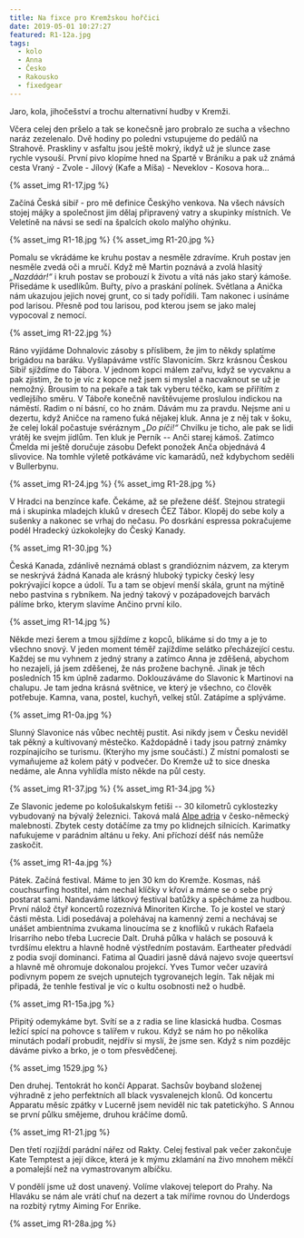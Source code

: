 ```yaml
---
title: Na fixce pro Kremžskou hořčici
date: 2019-05-01 10:27:27
featured: R1-12a.jpg
tags:
  - kolo
  - Anna
  - Česko
  - Rakousko
  - fixedgear
---
```


Jaro, kola, jihočešství a trochu alternativní hudby v Kremži.

<!-- more -->

Včera celej den pršelo a tak se konečsně jaro probralo ze sucha a všechno naráz zezelenalo. Dvě hodiny po poledni vstupujeme do pedálů na Strahově. Praskliny v asfaltu jsou ještě mokrý, ikdyž už je slunce zase rychle vysouší. První pivo klopíme hned na Spartě v Bráníku a pak už známá cesta Vraný - Zvole - Jílový (Kafe a Míša) - Neveklov - Kosova hora...

{% asset_img R1-17.jpg %}

Začíná Česká sibiř - pro mě definice Českýho venkova. Na všech návsích stojej májky a společnost jim dělaj připravený vatry a skupinky místních. Ve Veletíně na návsi se sedí na špalcích okolo malýho ohýnku.

{% asset_img R1-18.jpg %}
{% asset_img R1-20.jpg %}

Pomalu se vkrádáme ke kruhu postav a nesměle zdravíme. Kruh postav jen nesměle zvedá oči a mručí. Když mě Martin poznává a zvolá hlasitý _„Nazdáár!“_ i kruh postav se probouzí k životu a vítá nás jako starý kámoše. Přisedáme k usedlíkům. Buřty, pívo a praskání polínek. Světlana a Anička nám ukazujou jejich novej grunt, co si tady pořídili. Tam nakonec i usínáme pod larisou. Přesně pod tou larisou, pod kterou jsem se jako malej vypocoval z nemocí.

{% asset_img R1-22.jpg %}

Ráno vyjídáme Dohnalovic zásoby s příslibem, že jim to někdy splatíme brigádou na baráku. Vyšlapáváme vstříc Slavonicím. Skrz krásnou Českou Sibiř sjíždíme do Tábora. V jednom kopci málem zařvu, když se vycvaknu a pak zjistim, že to je víc z kopce než jsem si myslel a nacvaknout se už je nemožný. Brousim to na pekaře a tak tak vyberu téčko, kam se přiřítím z vedlejšího směru. V Táboře konečně navštěvujeme proslulou indickou na náměstí. Radim o ní básní, co ho znám. Dávám mu za pravdu. Nejsme ani u dezertu, když Aničce na rameno ťuká nějakej kluk. Anna je z něj tak v šoku, že celej lokál počastuje svéráznym _„Do píči!“_ Chvilku je ticho, ale pak se lidi vrátěj ke svejm jídlům. Ten kluk je Perník -- Anči starej kámoš. Zatímco Čmelda mi ještě doručuje zásobu Defekt ponožek Anča objednává 4 slivovice. Na tomhle výletě potkáváme víc kamarádů, než kdybychom seděli v Bullerbynu.

{% asset_img R1-24.jpg %}
{% asset_img R1-28.jpg %}

V Hradci na benzínce kafe. Čekáme, až se přežene déšť. Stejnou strategii má i skupinka mladejch kluků v dresech ČEZ Tábor. Klopěj do sebe koly a sušenky a nakonec se vrhaj do nečasu. Po dosrkání espressa pokračujeme podél Hradecký úzkokolejky do Český Kanady.

{% asset_img R1-30.jpg %}

Česká Kanada, zdánlivě neznámá oblast s grandióznim názvem, za kterym se neskrývá žádná Kanada ale krásný hluboký typicky český lesy pokrývající kopce a údolí. Tu a tam se objeví menší skála, grunt na mýtině nebo pastvina s rybníkem. Na jedný takový v pozápadovejch barvách pálíme brko, kterym slavíme Ančino první kilo.

{% asset_img R1-14.jpg %}

Někde mezi šerem a tmou sjíždíme z kopců, blikáme si do tmy a je to všechno snový. V jeden moment téměř zajíždíme selátko přecházející cestu. Každej se mu vyhnem z jedný strany a zatímco Anna je zděšená, abychom ho nezajeli, já jsem zděšenej, že nás prožene bachyně. Jinak je těch posledních 15 km úplně zadarmo. Doklouzáváme do Slavonic k Martinovi na chalupu. Je tam jedna krásná světnice, ve který je všechno, co člověk potřebuje. Kamna, vana, postel, kuchyň, velkej stůl. Zatápíme a splýváme.

{% asset_img R1-0a.jpg %}

Slunný Slavonice nás vůbec nechtěj pustit. Asi nikdy jsem v Česku neviděl tak pěkný a kultivovaný městečko. Každopádně i tady jsou patrný známky rozpínajícího se turismu. (Kterýho my jsme součástí.) Z místní pomalosti se vymaňujeme až kolem pátý v podvečer. Do Kremže už to sice dneska nedáme, ale Anna vyhlídla místo někde na půl cesty.

{% asset_img R1-37.jpg %}
{% asset_img R1-34.jpg %}

Ze Slavonic jedeme po kološukalskym fetiši -- 30 kilometrů cyklostezky vybudovaný na bývalý železnici. Taková malá [Alpe adria](/Alpe-Adria-Radweg-s-Jezkama/) v česko-německý malebnosti. Zbytek cesty dotáčíme za tmy po klidnejch silnicích. Karimatky nafukujeme v parádnim altánu u řeky. Ani příchozí déšť nás nemůže zaskočit.

{% asset_img R1-4a.jpg %}

Pátek. Začíná festival. Máme to jen 30 km do Kremže. Kosmas, náš couchsurfing hostitel, nám nechal klíčky v křoví a máme se o sebe prý postarat sami. Nandaváme látkový festival batůžky a spěcháme za hudbou. První nálož čtyř koncertů rozeznívá Minoriten Kirche. To je kostel ve starý části města. Lidi posedávaj a polehávaj na kamenný zemi a nechávaj se unášet ambientníma zvukama linoucíma se z knoflíků v rukách Rafaela Irisarriho nebo třeba Lucrecie Dalt. Druhá půlka v halách se posouvá k tvrdšímu elektru a hlavně hodně výstředním postavám. Eartheater předvádí z podia svojí dominanci. Fatima al Quadiri jasně dává najevo svoje queertsví a hlavně mě ohromuje dokonalou projekcí. Yves Tumor večer uzavírá podivnym popem ze svejch upnutejch tygrovanejch legín. Tak nějak mi připadá, že tenhle festival je víc o kultu osobnosti než o hudbě.

{% asset_img R1-15a.jpg %}

Připitý odemykáme byt. Svítí se a z radia se line klasická hudba. Cosmas ležící spící na pohovce s talířem v rukou. Když se nám ho po několika minutách podaří probudit, nejdřív si myslí, že jsme sen. Když s nim pozdějc dáváme pivko a brko, je o tom přesvědčenej.

{% asset_img 1529.jpg %}

Den druhej. Tentokrát ho končí Apparat. Sachsův boyband složenej výhradně z jeho perfektních all black vysvalenejch klonů. Od koncertu Apparatu měsíc zpátky v Lucerně jsem neviděl nic tak patetickýho. S Annou se první půlku smějeme, druhou kráčíme domů.

{% asset_img R1-21.jpg %}

Den třetí rozjíždí parádní nářez od Rakty. Celej festival pak večer zakončuje Kate Temptest a její dikce, která je k mýmu zklamání na živo mnohem měkčí a pomalejší než na vymastrovanym albíčku.

V pondělí jsme už dost unavený. Volíme vlakovej teleport do Prahy. Na Hlaváku se nám ale vrátí chuť na dezert a tak míříme rovnou do Underdogs na rozbitý rytmy Aiming For Enrike.

{% asset_img R1-28a.jpg %}
